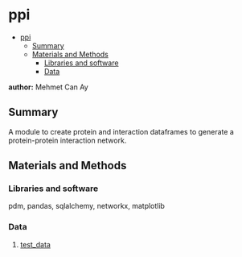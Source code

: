 # ppi

- [ppi](#ppi)
  - [Summary](#summary)
  - [Materials and Methods](#materials-and-methods)
    - [Libraries and software](#libraries-and-software)
    - [Data](#data)

**author:** Mehmet Can Ay

## Summary
A module to create protein and interaction dataframes to generate a protein-protein interaction network.

## Materials and Methods

### Libraries and software
pdm, pandas, sqlalchemy, networkx, matplotlib

### Data
1. [test_data](./tests/data/test_ppi.tsv)
